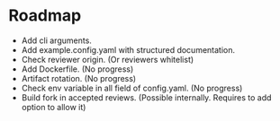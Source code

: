 # Roadmap

- Add cli arguments.
- Add example.config.yaml with structured documentation.
- Check reviewer origin. (Or reviewers whitelist)
- Add Dockerfile. (No progress)
- Artifact rotation. (No progress)
- Check env variable in all field of config.yaml. (No progress)
- Build fork in accepted reviews. (Possible internally. Requires to add option
  to allow it)

